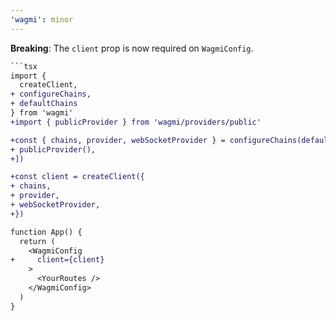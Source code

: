 ```yaml
---
'wagmi': minor
---
```


**Breaking**: The `client` prop is now required on `WagmiConfig`.

````diff
```tsx
import {
  createClient,
+ configureChains,
+ defaultChains
} from 'wagmi'
+import { publicProvider } from 'wagmi/providers/public'

+const { chains, provider, webSocketProvider } = configureChains(defaultChains, [
+ publicProvider(),
+])

+const client = createClient({
+ chains,
+ provider,
+ webSocketProvider,
+})

function App() {
  return (
    <WagmiConfig
+     client={client}
    >
      <YourRoutes />
    </WagmiConfig>
  )
}
````
